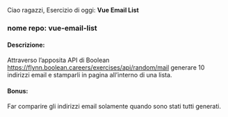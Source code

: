 Ciao ragazzi,
Esercizio di oggi: **Vue Email List**

### nome repo: vue-email-list

#### Descrizione:

Attraverso l’apposita API di Boolean
https://flynn.boolean.careers/exercises/api/random/mail
generare 10 indirizzi email e stamparli in pagina all’interno di una lista.

#### Bonus:

Far comparire gli indirizzi email solamente quando sono stati tutti generati.